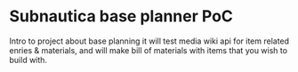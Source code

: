 # Subnautica base planner PoC

Intro to project about base planning it will test media wiki api for item related enries & materials, and will make bill of materials with items that you wish to build with.
